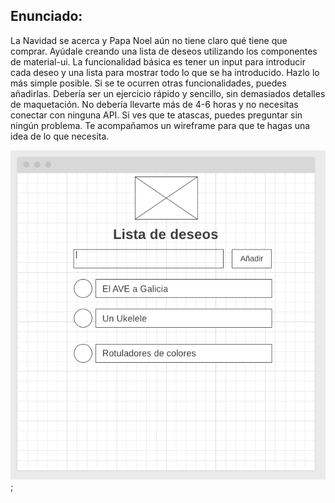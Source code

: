 ## Enunciado:
La Navidad se acerca y Papa Noel aún no tiene claro qué tiene que comprar. Ayúdale creando una lista de deseos utilizando los componentes de material-ui. La funcionalidad básica es tener un input para introducir cada deseo y una lista para mostrar todo lo que se ha introducido. Hazlo lo más simple posible. Si se te ocurren otras funcionalidades, puedes añadirlas. Debería ser un ejercicio rápido y sencillo, sin demasiados detalles de maquetación. No debería llevarte más de 4-6 horas y no necesitas conectar con ninguna API. Si ves que te atascas, puedes preguntar sin ningún problema. Te acompañamos un wireframe para que te hagas una idea de lo que necesita.

![Imagen](./template.png); 